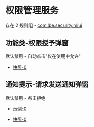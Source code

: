# 权限管理服务

存在 2 规则组 - [com.lbe.security.miui](/src/apps/com.lbe.security.miui.ts)

## 功能类-权限授予弹窗

默认禁用 - 自动点击"仅在使用中允许"

- [快照-0](https://i.gkd.li/import/13761264)

## 通知提示-请求发送通知弹窗

默认禁用 - 点击拒绝

- [示例-0](https://m.gkd.li/57941037/0487a113-5b57-402e-96ca-1f351e121d82)

- [快照-0](https://i.gkd.li/import/14321882)
